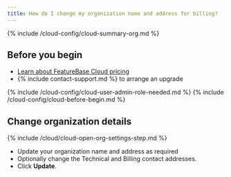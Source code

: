 ```yaml
---
title: How do I change my organization name and address for billing?
---
```


{% include /cloud-config/cloud-summary-org.md %}

## Before you begin

* [Learn about FeatureBase Cloud pricing](https://www.featurebase.com/pricing)
* {% include contact-support.md %} to arrange an upgrade

{% include /cloud-config/cloud-user-admin-role-needed.md %}
{% include /cloud-config/cloud-before-begin.md %}

## Change organization details

{% include /cloud/cloud-open-org-settings-step.md %}
* Update your organization name and address as required
* Optionally change the Technical and Billing contact addresses.
* Click **Update**.

